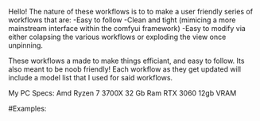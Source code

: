 Hello! 
The nature of these workflows is to to make a user friendly series of workflows that are:
-Easy to follow
-Clean and tight (mimicing a more mainstream interface within the comfyui framework)
-Easy to modify via either colapsing the various workflows or exploding the view once unpinning.

These workflows a made to make things efficiant, and easy to follow. Its also meant to be noob friendly! Each workflow as they get updated will include a model list that I used for said workflows.

My PC Specs:
Amd Ryzen 7 3700X
32 Gb Ram
RTX 3060 12gb VRAM


#Examples:
